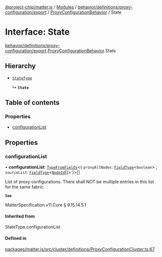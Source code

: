 [@project-chip/matter.js](../README.md) / [Modules](../modules.md) / [behavior/definitions/proxy-configuration/export](../modules/behavior_definitions_proxy_configuration_export.md) / [ProxyConfigurationBehavior](../modules/behavior_definitions_proxy_configuration_export.ProxyConfigurationBehavior.md) / State

# Interface: State

[behavior/definitions/proxy-configuration/export](../modules/behavior_definitions_proxy_configuration_export.md).[ProxyConfigurationBehavior](../modules/behavior_definitions_proxy_configuration_export.ProxyConfigurationBehavior.md).State

## Hierarchy

- [`StateType`](../modules/behavior_definitions_proxy_configuration_export._internal_.md#statetype)

  ↳ **`State`**

## Table of contents

### Properties

- [configurationList](behavior_definitions_proxy_configuration_export.ProxyConfigurationBehavior.State.md#configurationlist)

## Properties

### configurationList

• **configurationList**: [`TypeFromFields`](../modules/tlv_export.md#typefromfields)\<\{ `proxyAllNodes`: [`FieldType`](tlv_export.FieldType.md)\<`boolean`\> ; `sourceList`: [`FieldType`](tlv_export.FieldType.md)\<[`NodeId`](../modules/datatype_export.md#nodeid)[]\>  }\>[]

List of proxy configurations. There shall NOT be multiple entries in this list for the same fabric.

**`See`**

MatterSpecification.v11.Core § 9.15.14.5.1

#### Inherited from

StateType.configurationList

#### Defined in

[packages/matter.js/src/cluster/definitions/ProxyConfigurationCluster.ts:67](https://github.com/project-chip/matter.js/blob/c0d55745d5279e16fdfaa7d2c564daa31e19c627/packages/matter.js/src/cluster/definitions/ProxyConfigurationCluster.ts#L67)
